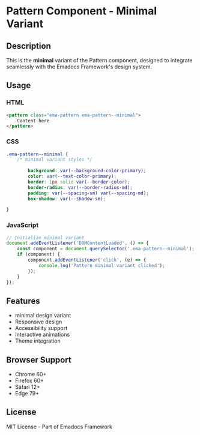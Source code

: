# Pattern Component - Minimal Variant

## Description
This is the **minimal** variant of the Pattern component, designed to integrate seamlessly with the Emadocs Framework's design system.

## Usage

### HTML
```html
<pattern class="ema-pattern ema-pattern--minimal">
    Content here
</pattern>
```

### CSS
```css
.ema-pattern--minimal {
    /* minimal variant styles */
    
        background: var(--background-color-primary);
        color: var(--text-color-primary);
        border: 1px solid var(--border-color);
        border-radius: var(--border-radius-md);
        padding: var(--spacing-sm) var(--spacing-md);
        box-shadow: var(--shadow-sm);
    
}
```

### JavaScript
```javascript
// Initialize minimal variant
document.addEventListener('DOMContentLoaded', () => {
    const component = document.querySelector('.ema-pattern--minimal');
    if (component) {
        component.addEventListener('click', (e) => {
            console.log('Pattern minimal variant clicked');
        });
    }
});
```

## Features
- minimal design variant
- Responsive design
- Accessibility support
- Interactive animations
- Theme integration

## Browser Support
- Chrome 60+
- Firefox 60+
- Safari 12+
- Edge 79+

## License
MIT License - Part of Emadocs Framework
